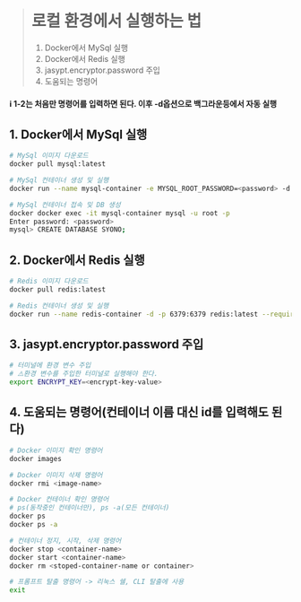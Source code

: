 > # 로컬 환경에서 실행하는 법
>
> 1. Docker에서 MySql 실행
> 2. Docker에서 Redis 실행
> 3. jasypt.encryptor.password 주입
> 4. 도움되는 명령어

#### ℹ️ 1-2는 처음만 명령어를 입력하면 된다. 이후 -d옵션으로 백그라운등에서 자동 실행

## 1. Docker에서 MySql 실행

```bash
# MySql 이미지 다운로드
docker pull mysql:latest

# MySql 컨테이너 생성 및 실행
docker run --name mysql-container -e MYSQL_ROOT_PASSWORD=<password> -d -p 3306:3306 mysql:latest

# MySql 컨테이너 접속 및 DB 생성
docker docker exec -it mysql-container mysql -u root -p
Enter password: <password>
mysql> CREATE DATABASE SYONO;
```

## 2. Docker에서 Redis 실행

```bash
# Redis 이미지 다운로드
docker pull redis:latest

# Redis 컨테이너 생성 및 실행
docker run --name redis-container -d -p 6379:6379 redis:latest --requirepass <password>
```

## 3. jasypt.encryptor.password 주입

```bash
# 터미널에 환경 변수 주입
# ⚠️환경 변수를 주입한 터미널로 실행해야 한다.
export ENCRYPT_KEY=<encrypt-key-value>
```

## 4. 도움되는 명령어(컨테이너 이름 대신 id를 입력해도 된다)

```bash
# Docker 이미지 확인 명령어
docker images

# Docker 이미지 삭제 명령어
docker rmi <image-name>

# Docker 컨테이너 확인 명령어
# ps(동작중인 컨테이너만), ps -a(모든 컨테이너)
docker ps
docker ps -a

# 컨테이너 정지, 시작, 삭제 명령어
docker stop <container-name>
docker start <container-name>
docker rm <stoped-container-name or container>

# 프롬프트 탈출 명령어 -> 리눅스 쉘, CLI 탈출에 사용
exit
```
